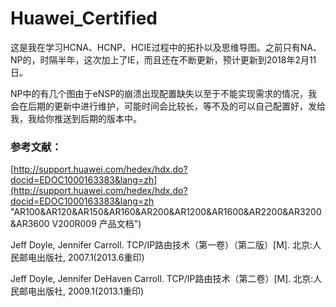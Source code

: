# Huawei_Certified
这是我在学习HCNA、HCNP、HCIE过程中的拓扑以及思维导图。之前只有NA、NP的，时隔半年，这次加上了IE，而且还在不断更新，预计更新到2018年2月11日。

NP中的有几个图由于eNSP的崩溃出现配置缺失以至于不能实现需求的情况，我会在后期的更新中进行维护，可能时间会比较长，等不及的可以自己配置好，发给我，我给你推送到后期的版本中。

### 参考文献：
[http://support.huawei.com/hedex/hdx.do?docid=EDOC1000163383&lang=zh](http://support.huawei.com/hedex/hdx.do?docid=EDOC1000163383&lang=zh "AR100&AR120&AR150&AR160&AR200&AR1200&AR1600&AR2200&AR3200&AR3600 V200R009 产品文档")

Jeff Doyle, Jennifer Carroll. TCP/IP路由技术（第一卷）（第二版）[M]. 北京:人民邮电出版社, 2007.1(2013.6重印)

Jeff Doyle, Jennifer DeHaven Carroll. TCP/IP路由技术（第二卷）[M]. 北京:人民邮电出版社, 2009.1(2013.1重印)